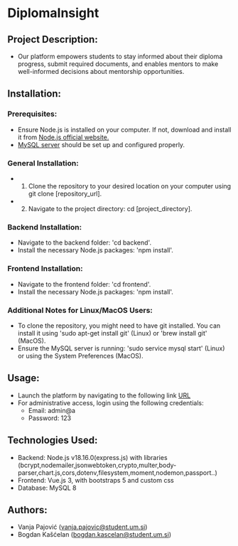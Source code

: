 # DiplomaInsight

## Project Description: 
* Our platform empowers students to stay informed about their diploma progress, submit required documents, and enables mentors to make well-informed decisions about mentorship opportunities.

## Installation: 
### Prerequisites:
* Ensure Node.js is installed on your computer. If not, download and install it from [Node.js official website.](https://nodejs.org/en)
* [MySQL server](https://dev.mysql.com/downloads/mysql/) should be set up and configured properly.
### General Installation:
* 1. Clone the repository to your desired location on your computer using git clone [repository_url].
* 2. Navigate to the project directory: cd [project_directory].
### Backend Installation:
* Navigate to the backend folder: 'cd backend'.
* Install the necessary Node.js packages: 'npm install'.
### Frontend Installation:
* Navigate to the frontend folder: 'cd frontend'.
* Install the necessary Node.js packages: 'npm install'.

### Additional Notes for Linux/MacOS Users:
* To clone the repository, you might need to have git installed. You can install it using 'sudo apt-get install git' (Linux) or 'brew install git' (MacOS).
* Ensure the MySQL server is running: 'sudo service mysql start' (Linux) or using the System Preferences (MacOS).

## Usage:
* Launch the platform by navigating to the following link [URL](https://diplomainsight.onrender.com)
* For administrative access, login using the following credentials:
  * Email: admin@a
   * Password: 123


## Technologies Used: 
* Backend: Node.js v18.16.0(express.js) with libraries (bcrypt,nodemailer,jsonwebtoken,crypto,multer,body-parser,chart.js,cors,dotenv,filesystem,moment,nodemon,passport..)
* Frontend: Vue.js 3, with bootstraps 5 and custom css
* Database: MySQL 8


## Authors: 
* Vanja Pajović (vanja.pajovic@student.um.si)
* Bogdan Kašćelan (bogdan.kascelan@student.um.si)
